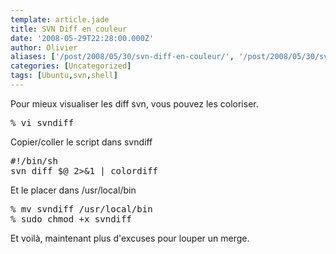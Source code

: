 ```yaml
---
template: article.jade
title: SVN Diff en couleur
date: '2008-05-29T22:28:00.000Z'
author: Olivier
aliases: ['/post/2008/05/30/svn-diff-en-couleur/', '/post/2008/05/30/svn-diff-en-couleur/']
categories: [Uncategorized]
tags: [Ubuntu,svn,shell]
---
```


<p>Pour mieux visualiser les diff svn, vous pouvez les coloriser.</p> 
<pre class="prettyprint lang-bsh">
% vi svndiff
</pre>
<p>Copier/coller le script dans svndiff</p>
<pre class="prettyprint lang-bsh">
#!/bin/sh 
svn diff $@ 2&gt;&amp;1 | colordiff
</pre>
<p>Et le placer dans /usr/local/bin</p> 
<pre class="prettyprint lang-bsh">
% mv svndiff /usr/local/bin 
% sudo chmod +x svndiff
</pre>
<p>Et voilà, maintenant plus d'excuses pour louper un merge.</p>
